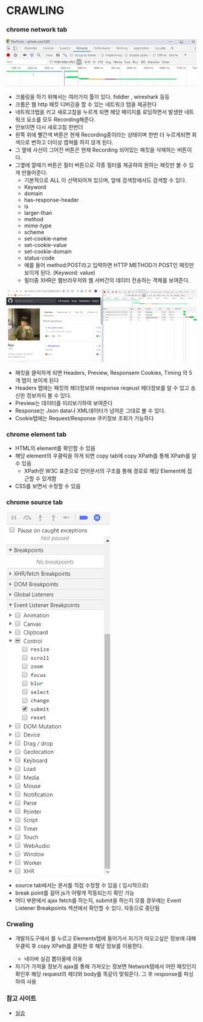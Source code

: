 # CRAWLING

### chrome network tab

![network-tab](./chrome-network.PNG)

- 크롤링을 하기 위해서는 여러가지 툴이 있다. fiddler , wireshark 등등
- 크롬은 웹 http 패킷 디버깅을 할 수 있는 네트워크 탭을 제공한다
- 네트워크탭을 키고 새로고침을 누르게 되면 해당 페이지를 로딩하면서 발생한 네트워크 요소를 모두 Recording해준다.
- 안보이면 다시 새로고침 한번더
- 왼쪽 위에 빨간색 버튼은 현재 Recording중이라는 상태이며 한번 더 누르게되면 회색으로 변하고 더이상 캡쳐를 하지 않게 된다.
- 그 옆에 사선이 그어진 버튼은 현재 Recording 되어있는 패킷을 삭제하는 버튼이다.
- 그옆에 깔때기 버튼은 필터 버튼으로 각종 필터를 제공하여 원하는 패킷만 볼 수 있게 만들어준다.
    - 기본적으로 ALL 이 선택되어져 있으며, 앞에 검색창에서도 검색할 수 있다.
    - Keyword
    - domain
    - has-response-header
    - is
    - larger-than
    - method
    - mime-type
    - scheme
    - set-cookie-name
    - set-cookie-value
    - set-cookie-domain
    - status-code
    - 예를 들어 method:POST라고 입력하면 HTTP METHOD가 POST인 패킷만 보이게 된다. (Keyword: value)
    - 필터중 XHR은 웹브라우저와 웹 서버간의 데이터 전송하는 객체를 보여준다.

![XHR](./XHR.PNG)

- 패킷을 클릭하게 되면 Headers, Preview, Responsem Cookies, Timing 의 5개 탭이 보이게 된다
- Headers 탭에는 패킷의 헤더정보와 response reqeust 헤더정보를 알 수 있고 송신한 정보까지 볼 수 있다.
- Preview는 데이터를 미리보기하여 보여준다
- Response는 Json data나 XML데이터가 넘어온 그대로 볼 수 있다.
- Cookie탭에는 Request/Response 쿠키정보 조회가 가능하다

### chrome element tab
- HTML의 element를 확인할 수 있음
- 해당 element의 우클릭을 하게 되면 copy tab에 copy XPath를 통해 XPath를 알 수 있음
    - XPath란 W3C 표준으로 언어문서의 구조를 통해 경로로 해당 Element에 접근할 수 있게함
- CSS를 보면서 수정할 수 있음

### chrome source tab

![source](./chrome-source.PNG)

- source tab에서는 문서를 직접 수정할 수 있음 ( 임시적으로)
- break point를 걸어 js가 어떻게 작동되는지 확인 가능
- 어디 부분에서 ajax fetch를 하는지, submit을 하는지 모를 경우에는 Event Listener Breakpoints 섹션에서 확인할 수 있다. 자동으로 중단됨


### Crwaling
- 개발자도구에서 <F12>를 누르고 Elements탭에 들어가서 자기가 따오고싶은 정보에 대해 우클릭 후 copy XPath를 클릭한 후 해당 정보를 이용한다.
    - 네이버 실검 뽑아올때 이용
- 자기가 가져올 정보가 ajax를 통해 가져오는 정보면 Network탭에서 어떤 패킷인지 확인후 해당 request의 헤더와 body를 똑같이 맞춰준다. 그 후 response를 파싱하여 사용



### 참고 사이트

- [실습](https://subicura.com/2018/02/14/javascript-debugging.html)
